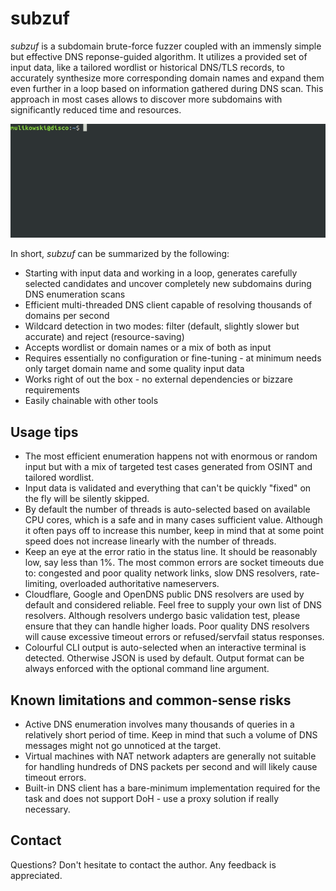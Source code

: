 subzuf
======

*subzuf* is a subdomain brute-force fuzzer coupled with an immensly simple but 
effective DNS reponse-guided algorithm. It utilizes a provided set of input 
data, like a tailored wordlist or historical DNS/TLS records, to accurately 
synthesize more corresponding domain names and expand them even further in a 
loop based on information gathered during DNS scan. This approach in most cases 
allows to discover more subdomains with significantly reduced time and 
resources.

![Demo](/misc/demo.gif)

In short, *subzuf* can be summarized by the following:

- Starting with input data and working in a loop, generates carefully selected 
candidates and uncover completely new subdomains during DNS enumeration scans
- Efficient multi-threaded DNS client capable of resolving thousands of domains 
per second
- Wildcard detection in two modes: filter (default, slightly slower but 
accurate) and reject (resource-saving)
- Accepts wordlist or domain names or a mix of both as input
- Requires essentially no configuration or fine-tuning - at minimum needs only 
target domain name and some quality input data
- Works right of out the box - no external dependencies or bizzare requirements
- Easily chainable with other tools


Usage tips
----------

- The most efficient enumeration happens not with enormous or random input but 
with a mix of targeted test cases generated from OSINT and tailored wordlist.
- Input data is validated and everything that can't be quickly "fixed" on the 
fly will be silently skipped.
- By default the number of threads is auto-selected based on available CPU 
cores, which is a safe and in many cases sufficient value. Although it often 
pays off to increase this number, keep in mind that at some point speed does 
not increase linearly with the number of threads.
- Keep an eye at the error ratio in the status line. It should be reasonably 
low, say less than 1%. The most common errors are socket timeouts due to: 
congested and poor quality network links, slow DNS resolvers, rate-limiting, 
overloaded authoritative nameservers.
- Cloudflare, Google and OpenDNS public DNS resolvers are used by default and 
considered reliable. Feel free to supply your own list of DNS resolvers. 
Although resolvers undergo basic validation test, please ensure that they can 
handle higher loads. Poor quality DNS resolvers will cause excessive timeout 
errors or refused/servfail status responses.
- Colourful CLI output is auto-selected when an interactive terminal is 
detected. Otherwise JSON is used by default. Output format can be always 
enforced with the optional command line argument.


Known limitations and common-sense risks
----------------------------------------

- Active DNS enumeration involves many thousands of queries in a relatively 
short period of time. Keep in mind that such a volume of DNS messages might not 
go unnoticed at the target.
- Virtual machines with NAT network adapters are generally not suitable for 
handling hundreds of DNS packets per second and will likely cause timeout 
errors.
- Built-in DNS client has a bare-minimum implementation required for the task 
and does not support DoH - use a proxy solution if really necessary.


Contact
-------

Questions? Don't hesitate to contact the author. Any feedback is appreciated.
